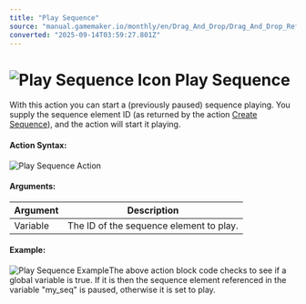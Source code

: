 ```yaml
---
title: "Play Sequence"
source: "manual.gamemaker.io/monthly/en/Drag_And_Drop/Drag_And_Drop_Reference/Sequences/Play_Sequence.htm"
converted: "2025-09-14T03:59:27.801Z"
---
```


# ![Play Sequence Icon](../../../assets/Images/Scripting_Reference/Drag_And_Drop/Reference/Sequences/i_sequence_play.png) Play Sequence

With this action you can start a (previously paused) sequence playing. You supply the sequence element ID (as returned by the action [Create Sequence](Create_Sequence_Element.md)), and the action will start it playing.

#### Action Syntax:

![Play Sequence Action](../../../assets/Images/Scripting_Reference/Drag_And_Drop/Reference/Sequences/a_sequence_play.png)

#### Arguments:

| Argument | Description |
| --- | --- |
| Variable | The ID of the sequence element to play. |

#### Example:

![Play Sequence Example](../../../assets/Images/Scripting_Reference/Drag_And_Drop/Reference/Sequences/e_sequence_play.png)The above action block code checks to see if a global variable is true. If it is then the sequence element referenced in the variable "my\_seq" is paused, otherwise it is set to play.